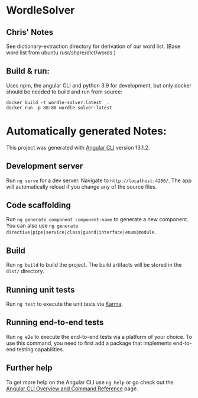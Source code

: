 # WordleSolver

## Chris' Notes

See dictionary-extraction directory for derivation of our word list.
(Base word list from ubuntu /usr/share/dict/words )

## Build & run:

Uses npm, the angular CLI and python 3.9 for development, but only docker should be needed to build and run from source:

```shell
docker build -t wordle-solver:latest  .
docker run -p 80:80 wordle-solver:latest
```



# Automatically generated Notes:

This project was generated with [Angular CLI](https://github.com/angular/angular-cli) version 13.1.2.

## Development server

Run `ng serve` for a dev server. Navigate to `http://localhost:4200/`. The app will automatically reload if you change any of the source files.

## Code scaffolding

Run `ng generate component component-name` to generate a new component. You can also use `ng generate directive|pipe|service|class|guard|interface|enum|module`.

## Build

Run `ng build` to build the project. The build artifacts will be stored in the `dist/` directory.

## Running unit tests

Run `ng test` to execute the unit tests via [Karma](https://karma-runner.github.io).

## Running end-to-end tests

Run `ng e2e` to execute the end-to-end tests via a platform of your choice. To use this command, you need to first add a package that implements end-to-end testing capabilities.

## Further help

To get more help on the Angular CLI use `ng help` or go check out the [Angular CLI Overview and Command Reference](https://angular.io/cli) page.

